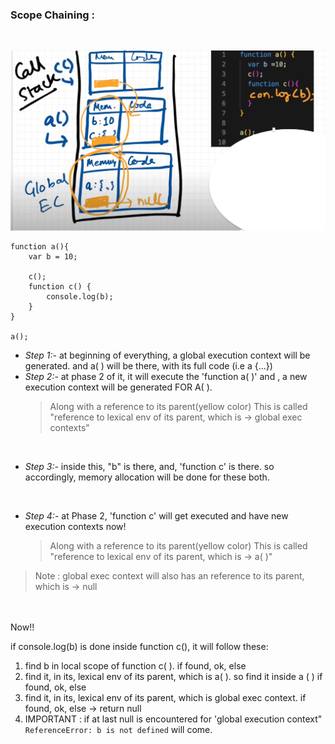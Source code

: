 ### Scope Chaining :

<br>

![](/bootstrapsImages/scopeChaining.png)

```
function a(){
    var b = 10;

    c();
    function c() {
        console.log(b);
    }
}

a();

```

- _Step 1:_- at beginning of everything, a global execution context will be generated.
  and a( ) will be there, with its full code (i.e a {...})
  <br>
- _Step 2:_- at phase 2 of it, it will execute the 'function a( )' and , a new execution context will be generated FOR A( ).
  > Along with a reference to its parent(yellow color)
  > This is called "reference to lexical env of its parent, which is -> global exec contexts"

<br>

- _Step 3:_- inside this, "b" is there, and, 'function c' is there.
  so accordingly, memory allocation will be done for these both.

<br>

- _Step 4:_- at Phase 2, 'function c' will get executed and have new execution contexts now!
  > Along with a reference to its parent(yellow color)
  > This is called "reference to lexical env of its parent, which is -> a( )"

> Note : global exec context will also has an reference to its parent, which is -> null

<br> <br>
Now!!

if console.log(b) is done inside function c(), it will follow these:

1. find b in local scope of function c( ).
   if found, ok, else
2. find it, in its, lexical env of its parent, which is a( ). so find it inside a ( )
   if found, ok, else
3. find it, in its, lexical env of its parent, which is global exec context.
   if found, ok, else -> return null
4. IMPORTANT : if at last null is encountered for 'global execution context" `ReferenceError: b is not defined` will come.
